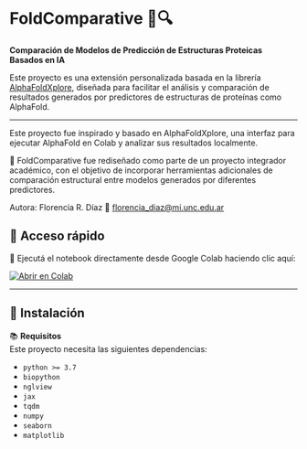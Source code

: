 # FoldComparative 🧬🔍  
**Comparación de Modelos de Predicción de Estructuras Proteicas Basados en IA**

Este proyecto es una extensión personalizada basada en la librería [AlphaFoldXplore](https://github.com/AngieLCerrutti/AlphaFoldXplore), diseñada para facilitar el análisis y comparación de resultados generados por predictores de estructuras de proteínas como AlphaFold.  

---
Este proyecto fue inspirado y basado en AlphaFoldXplore, una interfaz para ejecutar AlphaFold en Colab y analizar sus resultados localmente.

📌 FoldComparative fue rediseñado como parte de un proyecto integrador académico, con el objetivo de incorporar herramientas adicionales de comparación estructural entre modelos generados por diferentes predictores.

Autora: Florencia R. Díaz
📧 florencia_diaz@mi.unc.edu.ar

## 🚀 Acceso rápido

📔 Ejecutá el notebook directamente desde Google Colab haciendo clic aquí:  

[![Abrir en Colab](https://colab.research.google.com/assets/colab-badge.svg)](https://colab.research.google.com/github/FlorenciaRDiaz/AF_OF_Comparative/blob/main/Funciones_FoldComparative.ipynb)

---

## 🔧 Instalación

📚 **Requisitos**  
Este proyecto necesita las siguientes dependencias:

- `python >= 3.7`
- `biopython`
- `nglview`
- `jax`
- `tqdm`
- `numpy`
- `seaborn`
- `matplotlib`
